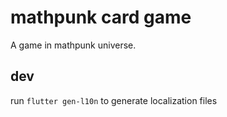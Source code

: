 # mathpunk card game

A game in mathpunk universe.

## dev

run `flutter gen-l10n` to generate localization files